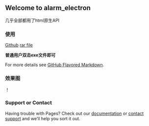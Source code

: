 ## Welcome to alarm_electron

几乎全部都用了html原生API

### 使用

[Github](https://github.com/Lanseria/alarm_electron)
[rar file](https://github.com/Lanseria/alarm_electron/releases/download/v1.0/alarm-win32-x64.rar)

**普通用户双击exe文件即可**

For more details see [GitHub Flavored Markdown](https://guides.github.com/features/mastering-markdown/).

### 效果图

！[](./docs/img.1.png)

### Support or Contact

Having trouble with Pages? Check out our [documentation](https://help.github.com/categories/github-pages-basics/) or [contact support](https://github.com/contact) and we’ll help you sort it out.
